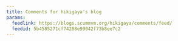 ```yaml
---
title: Comments for hikigaya's blog
params:
  feedlink: https://blogs.scummvm.org/hikigaya/comments/feed/
  feedid: 5b4585271cf74288e99042f73b8ee7c2
---
```

